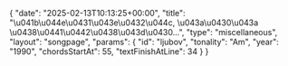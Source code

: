 {
    "date": "2025-02-13T10:13:25+00:00",
    "title": "\u041b\u044e\u0431\u043e\u0432\u044c, \u043a\u0430\u043a \u0438\u0441\u0442\u0438\u043d\u0430...",
    "type": "miscellaneous",
    "layout": "songpage",
    "params": {
        "id": "ljubov",
        "tonality": "Am",
        "year": "1990",
        "chordsStartAt": 55,
        "textFinishAtLine": 34
    }
}